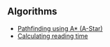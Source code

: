 ## Algorithms

- [Pathfinding using A\* (A-Star)](http://web.mit.edu/eranki/www/tutorials/search/)
- [Calculating reading time](https://github.com/assemble/grunt-assemble-wordcount/blob/master/index.js)
